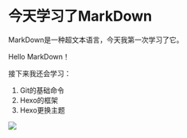 # 今天学习了MarkDown

MarkDown是一种超文本语言，今天我第一次学习了它。

Hello MarkDown！

接下来我还会学习：
1. Git的基础命令
1. Hexo的框架
1. Hexo更换主题

![](https://qgt-style.oss-cn-hangzhou.aliyuncs.com/newcoursep4/g1/g1-2-2/tenor.gif)
